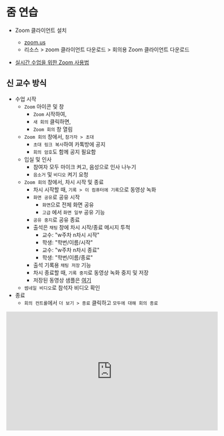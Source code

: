 # 줌 연습

- Zoom 클라이언트 설치
    - [zoom.us](https://zoom.us/)
    - 리소스 > zoom 클라이언트 다운로드 > 회의용 Zoom 클라이언트 다운로드

- [실시간 수업을 위한 Zoom 사용법](https://brunch.co.kr/@life-curriculum/144)

## 신 교수 방식
- 수업 시작
    - `Zoom` 아이콘 및 창
        - `Zoom` 시작하여,
        - `새 회의` 클릭하면,
        - `Zoom 회의` 창 열림
    - `Zoom 회의` 창에서, `참가자 > 초대`
        - `초대 링크 복사`하여 카톡방에 공지  
        - `회의 암호`도 함께 공지 필요함
    - 입실 및 인사
        - 참여자 모두 마이크 켜고, 음성으로 인사 나누기
        - `음소거` 및 `비디오` 켜기 요청
    - `Zoom 회의` 창에서, 차시 시작 및 종료    
        - 차시 시작할 때, `기록 > 이 컴퓨터에 기록`으로 동영상 녹화
        - `화면 공유`로 공유 시작
            - `화면`으로 전체 화면 공유
            - `고급` 에서 `화면 일부` 공유 기능
        - `공유 중지`로 공유 종료
        - 출석은 `채팅` 창에 차시 시작/종료 메시지 투척
            - 교수: "w주차 n차시 시작"
            - 학생: "학번/이름/시작"
            - 교수: "w주차 n차시 종료"
            - 학생: "학번/이름/종료"
        - 출석 기록용 `채팅 저장` 기능
        - 차시 종료할 때, `기록 중지`로 동영상 녹화 중지 및 저장 
        - 저장된 동영상 샘플은 [여기](https://youtu.be/f5h47Eby1_k)      
    - `썸네일 비디오`로 참석자 비디오 확인  
-  종료  
    - `회의 컨트롤`에서 `더 보기 > 종료` 클릭하고 `모두에 대해 회의 종료`

<iframe width="560" height="315" src="https://www.youtube.com/embed/f5h47Eby1_k" frameborder="0" allow="accelerometer; autoplay; clipboard-write; encrypted-media; gyroscope; picture-in-picture" allowfullscreen></iframe>       
